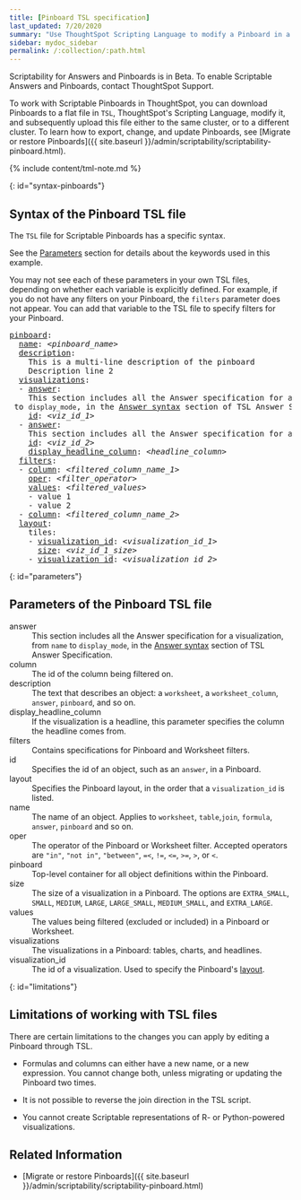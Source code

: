```yaml
---
title: [Pinboard TSL specification]
last_updated: 7/20/2020
summary: "Use ThoughtSpot Scripting Language to modify a Pinboard in a flat-file format. Then you can migrate the object to a different cluster, or restore it to the same cluster."
sidebar: mydoc_sidebar
permalink: /:collection/:path.html
---
```


Scriptability for Answers and Pinboards is in <span class="label label-beta">Beta</span>. To enable Scriptable Answers and Pinboards, contact ThoughtSpot Support.

To work with Scriptable Pinboards in ThoughtSpot, you can download Pinboards to a flat file in `TSL`, ThoughtSpot's Scripting Language, modify it, and subsequently upload this file either to the same cluster, or to a different cluster. To learn how to export, change, and update Pinboards, see [Migrate or restore Pinboards]({{ site.baseurl }}/admin/scriptability/scriptability-pinboard.html).

{% include content/tml-note.md %}

{: id="syntax-pinboards"}
##  Syntax of the Pinboard TSL file

The `TSL` file for Scriptable Pinboards has a specific syntax.

See the [Parameters](#parameters) section for details about the keywords used in this example.

You may not see each of these parameters in your own TSL files, depending on whether each variable is explicitly defined. For example, if you do not have any filters on your Pinboard, the `filters` parameter does not appear. You can add that variable to the TSL file to specify filters for your Pinboard.

<pre>
<a href="#pinboard">pinboard</a>:
  <a href="#name">name</a>: &lt;<em>pinboard_name</em>&gt;
  <a href="#description">description</a>:
    This is a multi-line description of the pinboard
    Description line 2
  <a href="#visualizations">visualizations</a>:
  - <a href="#answer">answer</a>:
    This section includes all the Answer specification for a visualization, from <code>name</code> to <code>display_mode</code>, in the <a href="{{ site.baseurl }}/admin/scriptability/tsl-answer.html#syntax-answers">Answer syntax</a> section of TSL Answer Specification.
    <a href="#id">id</a>: &lt;<em>viz_id_1</em>&gt;
  - <a href="#answer">answer</a>:
    This section includes all the Answer specification for a second visualization. In this case, the visualization is a headline.
    <a href="#id">id</a>: &lt;<em>viz_id_2</em>&gt;
    <a href="#display_headline_column">display_headline_column</a>: &lt;<em>headline_column</em>&gt;    
  <a href="#filters">filters</a>:
  - <a href="#column">column</a>: &lt;<em>filtered_column_name_1</em>&gt;
    <a href="#oper">oper</a>: &lt;<em>filter_operator</em>&gt;
    <a href="#values">values</a>: &lt;<em>filtered_values</em>&gt;
    - value 1
    - value 2
  - <a href="#column">column</a>: &lt;<em>filtered_column_name_2</em>&gt;
  <a href="#layout">layout</a>:
    tiles:
    - <a href="#visualization_id">visualization_id</a>: &lt;<em>visualization_id_1</em>&gt;
      <a href="#size">size</a>: &lt;<em>viz_id_1_size</em>&gt;
    - <a href="#visualization_id">visualization_id</a>: &lt;<em>visualization_id_2</em>&gt;
</pre>

{: id="parameters"}
## Parameters of the Pinboard TSL file
<dl>

<dlentry id="answer">
<dt>answer</dt>
<dd>This section includes all the Answer specification for a visualization, from <code>name</code> to <code>display_mode</code>, in the <a href="{{ site.baseurl }}/admin/scriptability/tsl-answer.html#syntax-answers">Answer syntax</a> section of TSL Answer Specification.</dd>
</dlentry>

<dlentry id="column">
  <dt>column</dt>
  <dd>The id of the column being filtered on.</dd>
</dlentry>

<dlentry id="description">
  <dt>description</dt>
  <dd>The text that describes an object: a <code>worksheet</code>, a <code>worksheet_column</code>, <code>answer</code>, <code>pinboard</code>, and so on.</dd>
</dlentry>

<dlentry id="display_headline_column">
  <dt>display_headline_column</dt>
  <dd>If the visualization is a headline, this parameter specifies the column the headline comes from.</dd>
</dlentry>

<dlentry id="filters">
  <dt>filters</dt>
  <dd>Contains specifications for Pinboard and Worksheet filters.</dd>
</dlentry>

<dlentry id="id">
  <dt>id</dt>
  <dd>Specifies the id of an object, such as an <code>answer</code>, in a Pinboard.</dd>
</dlentry>

<dlentry id="layout">
  <dt>layout</dt>
  <dd>Specifies the Pinboard layout, in the order that a <code>visualization_id</code> is listed.</dd>
</dlentry>

<dlentry id="name">
  <dt>name</dt>
  <dd>The name of an object. Applies to <code>worksheet</code>, <code>table</code>,<code>join</code>, <code>formula</code>, <code>answer</code>, <code>pinboard</code> and so on.</dd>
</dlentry>

<dlentry id="oper">
  <dt>oper</dt>
  <dd>The operator of the Pinboard or Worksheet filter. Accepted operators are <code>"in"</code>, <code>"not in"</code>, <code>"between"</code>, <code>=<</code>, <code>!=</code>, <code><=</code>, <code>>=</code>, <code>></code>, or <code><</code>.</dd>
</dlentry>

<dlentry id="pinboard">
<dt>pinboard</dt>
<dd>Top-level container for all object definitions within the Pinboard.</dd>
</dlentry>

<dlentry id="size">
  <dt>size</dt>
  <dd>The size of a visualization in a Pinboard. The options are <code>EXTRA_SMALL</code>, <code>SMALL</code>, <code>MEDIUM</code>, <code>LARGE</code>, <code>LARGE_SMALL</code>, <code>MEDIUM_SMALL</code>, and <code>EXTRA_LARGE</code>.
  </dd>
</dlentry>

<dlentry id="values">
  <dt>values</dt>
  <dd>The values being filtered (excluded or included) in a Pinboard or Worksheet.
  </dd>
</dlentry>  

<dlentry id="visualizations">
  <dt>visualizations</dt>
  <dd>The visualizations in a Pinboard: tables, charts, and headlines.
  </dd>
</dlentry>

<dlentry id="visualization_id">
  <dt>visualization_id</dt>
  <dd>The id of a visualization. Used to specify the Pinboard's <a href="#layout">layout</a>.
  </dd>
</dlentry>

</dl>

{: id="limitations"}
## Limitations of working with TSL files

There are certain limitations to the changes you can apply by editing a Pinboard through TSL.

* Formulas and columns can either have a new name, or a new expression. You cannot change both, unless migrating or updating the Pinboard two times.

* It is not possible to reverse the join direction in the TSL script.

* You cannot create Scriptable representations of R- or Python-powered visualizations.

## Related Information
- [Migrate or restore Pinboards]({{ site.baseurl }}/admin/scriptability/scriptability-pinboard.html)
